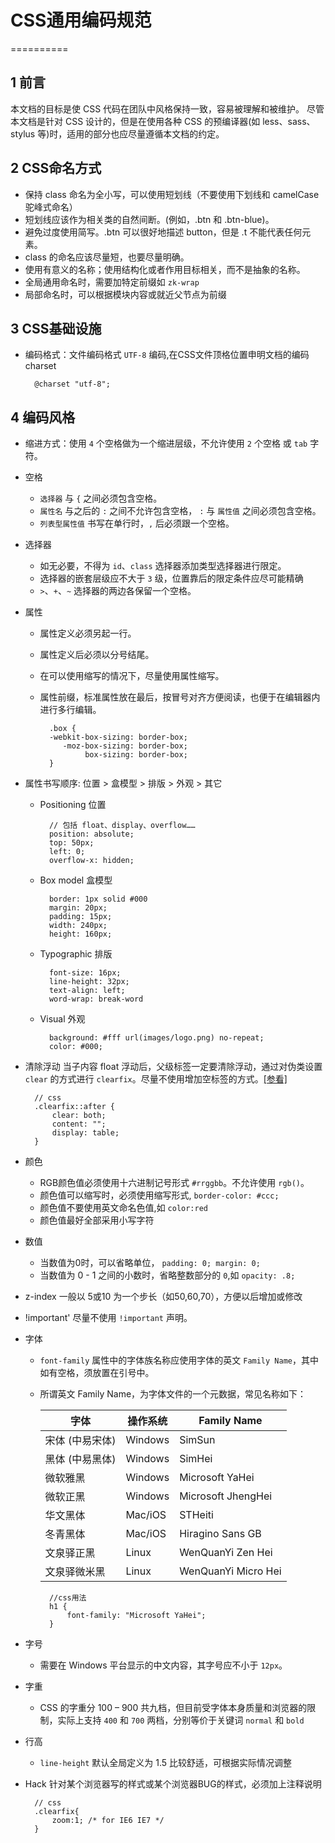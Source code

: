 # CSS通用编码规范
==========

## 1 前言

本文档的目标是使 CSS 代码在团队中风格保持一致，容易被理解和被维护。
尽管本文档是针对 CSS 设计的，但是在使用各种 CSS 的预编译器(如 less、sass、stylus 等)时，适用的部分也应尽量遵循本文档的约定。

## 2 CSS命名方式
- 保持 class 命名为全小写，可以使用短划线（不要使用下划线和 camelCase 驼峰式命名）
- 短划线应该作为相关类的自然间断。(例如，.btn 和 .btn-blue)。
- 避免过度使用简写。.btn 可以很好地描述 button，但是 .t 不能代表任何元素。
- class 的命名应该尽量短，也要尽量明确。
- 使用有意义的名称；使用结构化或者作用目标相关，而不是抽象的名称。
- 全局通用命名时，需要加特定前缀如 `zk-wrap`
- 局部命名时，可以根据模块内容或就近父节点为前缀 

## 3 CSS基础设施

- 编码格式：文件编码格式 `UTF-8` 编码,在CSS文件顶格位置申明文档的编码charset

        @charset "utf-8";
    

## 4 编码风格
- 缩进方式：使用 `4` 个空格做为一个缩进层级，不允许使用 `2` 个空格 或 `tab` 字符。
- 空格 
   - `选择器` 与 `{` 之间必须包含空格。
   -  `属性名` 与之后的 `:` 之间不允许包含空格， `:` 与 `属性值` 之间必须包含空格。
   - `列表型属性值` 书写在单行时，`,` 后必须跟一个空格。
- 选择器
    - 如无必要，不得为 `id`、`class` 选择器添加类型选择器进行限定。
    - 选择器的嵌套层级应不大于 `3` 级，位置靠后的限定条件应尽可能精确
    - `>`、`+`、`~` 选择器的两边各保留一个空格。
- 属性
    - 属性定义必须另起一行。
    - 属性定义后必须以分号结尾。
    - 在可以使用缩写的情况下，尽量使用属性缩写。
    - 属性前缀，标准属性放在最后，按冒号对齐方便阅读，也便于在编辑器内进行多行编辑。
    
            .box {
            -webkit-box-sizing: border-box;
               -moz-box-sizing: border-box;
                    box-sizing: border-box;
            }
    
- 属性书写顺序: 位置 > 盒模型 > 排版 > 外观 > 其它
    - Positioning 位置
            
            // 包括 float、display、overflow……
            position: absolute;
            top: 50px;
            left: 0;
            overflow-x: hidden;
            
    - Box model 盒模型
        
            border: 1px solid #000
            margin: 20px;
            padding: 15px;
            width: 240px;
            height: 160px;  
                          
    - Typographic 排版

            font-size: 16px;
            line-height: 32px;
            text-align: left;
            word-wrap: break-word
    
    - Visual 外观
    
            background: #fff url(images/logo.png) no-repeat;
            color: #000;


- 清除浮动
当子内容 float 浮动后，父级标签一定要清除浮动，通过对伪类设置 `clear` 的方式进行 `clearfix`。尽量不使用增加空标签的方式。[[参看]](http://cssmojo.com/latest_new_clearfix_so_far/)

        // css 
        .clearfix::after {
            clear: both;
            content: "";
            display: table; 
        }
    
- 颜色
    - RGB颜色值必须使用十六进制记号形式 `#rrggbb`。不允许使用 `rgb()`。
    - 颜色值可以缩写时，必须使用缩写形式, `border-color: #ccc;`
    - 颜色值不要使用英文命名色值,如 `color:red`
    - 颜色值最好全部采用小写字符
- 数值
    - 当数值为0时，可以省略单位， `padding: 0; margin: 0;`
    - 当数值为 0 - 1 之间的小数时，省略整数部分的 `0`,如 `opacity: .8;`
- z-index 一般以 5或10 为一个步长（如50,60,70），方便以后增加或修改
- !important' 尽量不使用 `!important` 声明。
- 字体
    - `font-family` 属性中的字体族名称应使用字体的英文 `Family Name`，其中如有空格，须放置在引号中。
    - 所谓英文 Family Name，为字体文件的一个元数据，常见名称如下：
    
        字体 | 操作系统 | Family Name
        -----|----------|------------
        宋体 (中易宋体) | Windows | SimSun
        黑体 (中易黑体) | Windows | SimHei
        微软雅黑 | Windows | Microsoft YaHei
        微软正黑 | Windows | Microsoft JhengHei
        华文黑体 | Mac/iOS | STHeiti
        冬青黑体 | Mac/iOS | Hiragino Sans GB
        文泉驿正黑 | Linux | WenQuanYi Zen Hei
        文泉驿微米黑 | Linux | WenQuanYi Micro Hei

            //css用法
            h1 {
                font-family: "Microsoft YaHei";
            }
- 字号
    - 需要在 Windows 平台显示的中文内容，其字号应不小于 `12px`。     
- 字重
    - CSS 的字重分 100 – 900 共九档，但目前受字体本身质量和浏览器的限制，实际上支持 `400` 和 `700` 两档，分别等价于关键词 `normal` 和 `bold`
- 行高
    - `line-height` 默认全局定义为 1.5 比较舒适，可根据实际情况调整    
- Hack 针对某个浏览器写的样式或某个浏览器BUG的样式，必须加上注释说明
        
        // css
        .clearfix{
            zoom:1; /* for IE6 IE7 */
        }